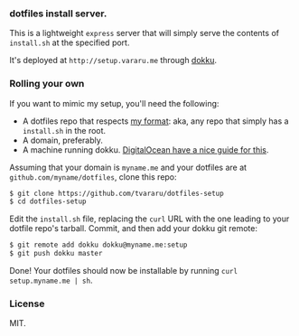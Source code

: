 ### dotfiles install server.

This is a lightweight `express` server that will simply serve the contents of `install.sh` at the specified port.

It's deployed at `http://setup.vararu.me` through [dokku](https://github.com/progrium/dokku).

### Rolling your own

If you want to mimic my setup, you'll need the following:

- A dotfiles repo that respects [my format](https://github.com/tvararu/dotfiles): aka, any repo that simply has a `install.sh` in the root.
- A domain, preferably.
- A machine running dokku. [DigitalOcean have a nice guide for this](https://www.digitalocean.com/community/tutorials/how-to-use-the-digitalocean-dokku-application).

Assuming that your domain is `myname.me` and your dotfiles are at `github.com/myname/dotfiles`, clone this repo:

```bash
$ git clone https://github.com/tvararu/dotfiles-setup
$ cd dotfiles-setup
```

Edit the `install.sh` file, replacing the `curl` URL with the one leading to your dotfile repo's tarball. Commit, and then add your dokku git remote:

```bash
$ git remote add dokku dokku@myname.me:setup
$ git push dokku master
```

Done! Your dotfiles should now be installable by running `curl setup.myname.me | sh`.

### License

MIT.
